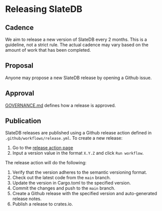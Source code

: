 # Releasing SlateDB

## Cadence

We aim to release a new version of SlateDB every 2 months. This is a guideline, not a strict rule. The actual cadence may vary based on the amount of work that has been completed.

## Proposal

Anyone may propose a new SlateDB release by opening a Github issue.

## Approval

[GOVERNANCE.md](GOVERNANCE.md) defines how a release is approved.

## Publication

SlateDB releases are published using a Github release action defined in `.github/workflows/release.yml`. To create a new release:

1. Go to the [release action page](https://github.com/slatedb/slatedb/actions/workflows/release.yaml)
2. Input a version value in the format `X.Y.Z` and click `Run workflow`.

The release action will do the following:

1. Verify that the version adheres to the semantic versioning format.
2. Check out the latest code from the `main` branch.
3. Update the version in Cargo.toml to the specified version.
4. Commit the changes and push to the `main` branch.
5. Create a Github release with the specified version and auto-generated release notes.
6. Publish a release to crates.io.